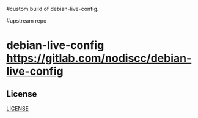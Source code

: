 #custom build of debian-live-config. 




#upstream repo
# debian-live-config https://gitlab.com/nodiscc/debian-live-config
## License

[LICENSE](LICENSE)

